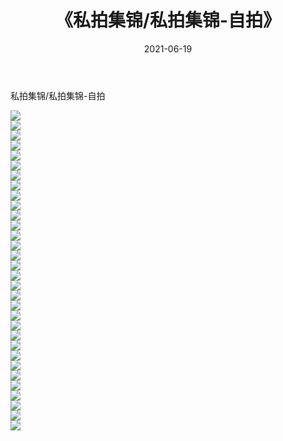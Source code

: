 ﻿---
layout: post
title:  《私拍集锦/私拍集锦-自拍》
date:   2021-06-19
img: http://pic.660000.xyz/1:/网络美图/2021/私拍集锦/私拍集锦-自拍/000.jpg
categories: [美女, 清纯, 唯美]
---

私拍集锦/私拍集锦-自拍

 ![](http://pic.660000.xyz/1:/网络美图/2021/私拍集锦/私拍集锦-自拍/001.jpg) <br>![](http://pic.660000.xyz/1:/网络美图/2021/私拍集锦/私拍集锦-自拍/002.jpg) <br>![](http://pic.660000.xyz/1:/网络美图/2021/私拍集锦/私拍集锦-自拍/003.jpg) <br>![](http://pic.660000.xyz/1:/网络美图/2021/私拍集锦/私拍集锦-自拍/004.jpg) <br>![](http://pic.660000.xyz/1:/网络美图/2021/私拍集锦/私拍集锦-自拍/005.jpg) <br>![](http://pic.660000.xyz/1:/网络美图/2021/私拍集锦/私拍集锦-自拍/006.jpg) <br>![](http://pic.660000.xyz/1:/网络美图/2021/私拍集锦/私拍集锦-自拍/007.jpg) <br>![](http://pic.660000.xyz/1:/网络美图/2021/私拍集锦/私拍集锦-自拍/008.jpg) <br>![](http://pic.660000.xyz/1:/网络美图/2021/私拍集锦/私拍集锦-自拍/009.jpg) <br>![](http://pic.660000.xyz/1:/网络美图/2021/私拍集锦/私拍集锦-自拍/010.jpg) <br>![](http://pic.660000.xyz/1:/网络美图/2021/私拍集锦/私拍集锦-自拍/011.jpg) <br>![](http://pic.660000.xyz/1:/网络美图/2021/私拍集锦/私拍集锦-自拍/012.jpg) <br>![](http://pic.660000.xyz/1:/网络美图/2021/私拍集锦/私拍集锦-自拍/013.jpg) <br>![](http://pic.660000.xyz/1:/网络美图/2021/私拍集锦/私拍集锦-自拍/014.jpg) <br>![](http://pic.660000.xyz/1:/网络美图/2021/私拍集锦/私拍集锦-自拍/015.jpg) <br>![](http://pic.660000.xyz/1:/网络美图/2021/私拍集锦/私拍集锦-自拍/016.jpg) <br>![](http://pic.660000.xyz/1:/网络美图/2021/私拍集锦/私拍集锦-自拍/017.jpg) <br>![](http://pic.660000.xyz/1:/网络美图/2021/私拍集锦/私拍集锦-自拍/018.jpg) <br>![](http://pic.660000.xyz/1:/网络美图/2021/私拍集锦/私拍集锦-自拍/019.jpg) <br>![](http://pic.660000.xyz/1:/网络美图/2021/私拍集锦/私拍集锦-自拍/020.jpg) <br>![](http://pic.660000.xyz/1:/网络美图/2021/私拍集锦/私拍集锦-自拍/021.jpg) <br>![](http://pic.660000.xyz/1:/网络美图/2021/私拍集锦/私拍集锦-自拍/022.jpg) <br>![](http://pic.660000.xyz/1:/网络美图/2021/私拍集锦/私拍集锦-自拍/023.jpg) <br>![](http://pic.660000.xyz/1:/网络美图/2021/私拍集锦/私拍集锦-自拍/024.jpg) <br>![](http://pic.660000.xyz/1:/网络美图/2021/私拍集锦/私拍集锦-自拍/025.jpg) <br>![](http://pic.660000.xyz/1:/网络美图/2021/私拍集锦/私拍集锦-自拍/026.jpg) <br>![](http://pic.660000.xyz/1:/网络美图/2021/私拍集锦/私拍集锦-自拍/027.jpg) <br>![](http://pic.660000.xyz/1:/网络美图/2021/私拍集锦/私拍集锦-自拍/028.jpg) <br>![](http://pic.660000.xyz/1:/网络美图/2021/私拍集锦/私拍集锦-自拍/029.jpg) <br>![](http://pic.660000.xyz/1:/网络美图/2021/私拍集锦/私拍集锦-自拍/030.jpg) <br>![](http://pic.660000.xyz/1:/网络美图/2021/私拍集锦/私拍集锦-自拍/031.jpg) <br>![](http://pic.660000.xyz/1:/网络美图/2021/私拍集锦/私拍集锦-自拍/032.jpg) <br>